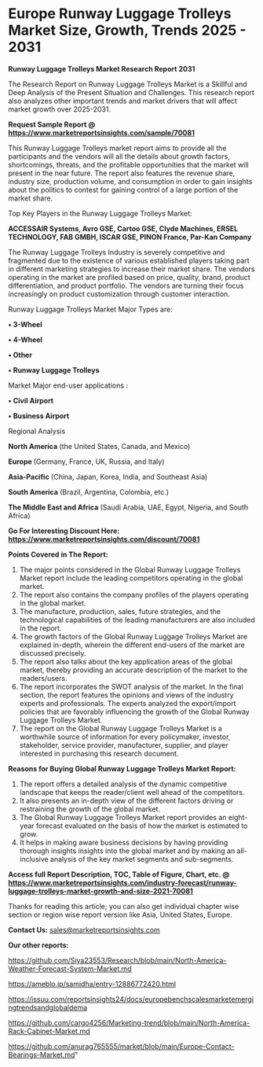 # Europe Runway Luggage Trolleys Market Size, Growth, Trends 2025 - 2031

<strong>Runway Luggage Trolleys Market Research Report 2031</strong>

The Research Report on Runway Luggage Trolleys Market is a Skillful and Deep Analysis of the Present Situation and Challenges. This research report also analyzes other important trends and market drivers that will affect market growth over 2025-2031.

<strong>Request Sample Report @ <a href=https://www.marketreportsinsights.com/sample/70081>https://www.marketreportsinsights.com/sample/70081</a></strong>

This Runway Luggage Trolleys market report aims to provide all the participants and the vendors will all the details about growth factors, shortcomings, threats, and the profitable opportunities that the market will present in the near future. The report also features the revenue share, industry size, production volume, and consumption in order to gain insights about the politics to contest for gaining control of a large portion of the market share.

Top Key Players in the Runway Luggage Trolleys Market:

<strong>ACCESSAIR Systems, Avro GSE, Cartoo GSE, Clyde Machines, ERSEL TECHNOLOGY, FAB GMBH, ISCAR GSE, PINON France, Par-Kan Company</strong>

The Runway Luggage Trolleys Industry is severely competitive and fragmented due to the existence of various established players taking part in different marketing strategies to increase their market share. The vendors operating in the market are profiled based on price, quality, brand, product differentiation, and product portfolio. The vendors are turning their focus increasingly on product customization through customer interaction.

Runway Luggage Trolleys Market Major Types are:

<strong>• 3-Wheel

• 4-Wheel

• Other

• Runway Luggage Trolleys</strong>

Market Major end-user applications :

<strong>• Civil Airport

• Business Airport</strong>

Regional Analysis

</u><strong><b>North America</b></strong> (the United States, Canada, and Mexico)

<strong><b>Europe </b></strong>(Germany, France, UK, Russia, and Italy)

<strong><b>Asia-Pacific</b></strong> (China, Japan, Korea, India, and Southeast Asia)

<strong><b>South America</b></strong> (Brazil, Argentina, Colombia, etc.)

<strong><b>The Middle East and Africa</b></strong> (Saudi Arabia, UAE, Egypt, Nigeria, and South Africa)

<strong>Go For Interesting Discount Here: <a href=https://www.marketreportsinsights.com/discount/70081>https://www.marketreportsinsights.com/discount/70081</a></strong>

<strong>Points Covered in The Report:</strong>
<ol>
  <li>The major points considered in the Global Runway Luggage Trolleys Market report include the leading competitors operating in the global market.</li>
  <li>The report also contains the company profiles of the players operating in the global market.</li>
  <li>The manufacture, production, sales, future strategies, and the technological capabilities of the leading manufacturers are also included in the report.</li>
  <li>The growth factors of the Global Runway Luggage Trolleys Market are explained in-depth, wherein the different end-users of the market are discussed precisely.</li>
  <li>The report also talks about the key application areas of the global market, thereby providing an accurate description of the market to the readers/users.</li>
  <li>The report incorporates the SWOT analysis of the market. In the final section, the report features the opinions and views of the industry experts and professionals. The experts analyzed the export/import policies that are favorably influencing the growth of the Global Runway Luggage Trolleys Market.</li>
  <li>The report on the Global Runway Luggage Trolleys Market is a worthwhile source of information for every policymaker, investor, stakeholder, service provider, manufacturer, supplier, and player interested in purchasing this research document.</li>
</ol>
<strong>Reasons for Buying Global Runway Luggage Trolleys Market Report:</strong>

<ol>
  <li>The report offers a detailed analysis of the dynamic competitive landscape that keeps the reader/client well ahead of the competitors.</li>
  <li>It also presents an in-depth view of the different factors driving or restraining the growth of the global market.</li>
  <li>The Global Runway Luggage Trolleys Market report provides an eight-year forecast evaluated on the basis of how the market is estimated to grow.</li>
  <li>It helps in making aware business decisions by having providing thorough insights insights into the global market and by making an all-inclusive analysis of the key market segments and sub-segments.</li>
</ol>
<strong>Access full Report Description, TOC, Table of Figure, Chart, etc. @ <a href=https://www.marketreportsinsights.com/industry-forecast/runway-luggage-trolleys-market-growth-and-size-2021-70081>https://www.marketreportsinsights.com/industry-forecast/runway-luggage-trolleys-market-growth-and-size-2021-70081</a></strong>


Thanks for reading this article; you can also get individual chapter wise section or region wise report version like Asia, United States, Europe.

<strong>Contact Us:</strong>
sales@marketreportsinsights.com

<strong>Our other reports:</strong>

<a href=https://github.com/Siya23553/Research/blob/main/North-America-Weather-Forecast-System-Market.md>https://github.com/Siya23553/Research/blob/main/North-America-Weather-Forecast-System-Market.md</a>

<a href=https://ameblo.jp/samidha/entry-12886772420.html>https://ameblo.jp/samidha/entry-12886772420.html</a>

<a href=https://issuu.com/reportsinsights24/docs/europebenchscalesmarketemergingtrendsandglobaldema>https://issuu.com/reportsinsights24/docs/europebenchscalesmarketemergingtrendsandglobaldema</a>

<a href=https://github.com/cargo4256/Marketing-trend/blob/main/North-America-Rack-Cabinet-Market.md>https://github.com/cargo4256/Marketing-trend/blob/main/North-America-Rack-Cabinet-Market.md</a>

<a href=https://github.com/anurag765555/market/blob/main/Europe-Contact-Bearings-Market.md>https://github.com/anurag765555/market/blob/main/Europe-Contact-Bearings-Market.md</a>"
